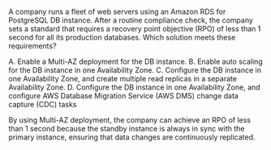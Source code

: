 A company runs a ­fleet of web servers using an Amazon RDS for PostgreSQL DB instance. After a routine compliance check, the company sets a standard that requires a recovery point objective (RPO) of less than 1 second for all its production databases. Which solution meets these requirements? 

A. Enable a Multi-AZ deployment for the DB instance. 
B. Enable auto scaling for the DB instance in one Availability Zone. 
C. Configure the DB instance in one Availability Zone, and create multiple read replicas in a separate Availability Zone. 
D. Configure the DB instance in one Availability Zone, and configure AWS Database Migration Service (AWS DMS) change data capture (CDC) tasks

By using Multi-AZ deployment, the company can achieve an RPO of less than 1 second because the standby instance is always in sync with the primary instance, ensuring that data changes are continuously replicated.